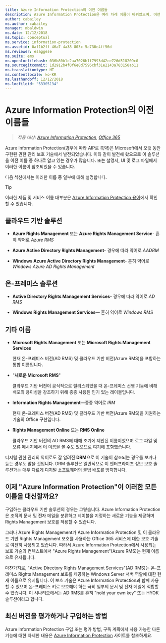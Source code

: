 ```yaml
---
title: Azure Information Protection의 이전 이름들
description: Azure Information Protection은 여러 차례 이름이 바뀌었으며, 이전 이름으로 알고 있는 사용자도 있을 것입니다.
author: cabailey
ms.author: cabailey
manager: mbaldwin
ms.date: 12/12/2018
ms.topic: conceptual
ms.service: information-protection
ms.assetid: 0af1b2ff-46a7-4a38-803c-5a730e4ff56d
ms.reviewer: esaggese
ms.suite: ems
ms.openlocfilehash: 036b80b1c2aa7026b1f7993d42ce726d518209c0
ms.sourcegitcommit: 1d2912b4f0f6e8d7596cbf31e2143a783158ab11
ms.translationtype: HT
ms.contentlocale: ko-KR
ms.lasthandoff: 12/12/2018
ms.locfileid: "53305134"
---
```

# <a name="azure-information-protection---also-known-as-"></a>Azure Information Protection의 이전 이름들

>*적용 대상: [Azure Information Protection](https://azure.microsoft.com/pricing/details/information-protection), [Office 365](https://download.microsoft.com/download/E/C/F/ECF42E71-4EC0-48FF-AA00-577AC14D5B5C/Azure_Information_Protection_licensing_datasheet_EN-US.pdf)*

Azure Information Protection(경우에 따라 AIP로 축약)은 Microsoft에서 오랫 동안 구현된 권한 관리 보호 기술에서 발전되었습니다. 이와 같이 발전해 왔으므로 이 솔루션을 이전 이름 중 하나로 알고 있는 경우가 많습니다. 또는 설명서, UI 및 로그 파일에서 이러한 이름이 참조되었을 수 있습니다. 

다음 섹션에서는 이러한 이름 중 일부에 대해 설명합니다.

> [!TIP]
> 이러한 제품 및 서비스 이름 대부분은 [Azure Information Protection 용어](./terminology.md)에서 확인할 수 있습니다.

## <a name="cloud-based-solutions"></a>클라우드 기반 솔루션

- **Azure Rights Management** 또는 **Azure Rights Management Service**- 흔히 약어로 *Azure RMS*

- **Azure Active Directory Rights Management**- 경우에 따라 약어로 *AADRM*

- **Windows Azure Active Directory Rights Management**- 흔히 약어로 *Windows Azure AD Rights Management*

## <a name="on-premises-solutions"></a>온-프레미스 솔루션

- **Active Directory Rights Management Services**- 경우에 따라 약어로 *AD RMS*

- **Windows Rights Management Services**— 흔히 약어로 *Windows RMS*

## <a name="other-names"></a>기타 이름

- **Microsoft Rights Management** 또는 **Microsoft Rights Management Services**
    
    현재 온-프레미스 버전(AD RMS) 및 클라우드 기반 버전(Azure RMS)을 포함하는 통합 이름입니다.

- "**새로운 Microsoft RMS**"
    
    클라우드 기반 버전이 공식적으로 릴리스되었을 때 온-프레미스 선행 기능에 비해 배포의 용이성을 강조하기 위해 종종 사용된 인기 있는 레이블입니다.

- **Information Rights Management**—종종 약어로 *IRM*
    
    현재 온-프레미스 버전(AD RMS) 및 클라우드 기반 버전(Azure RMS)을 지원하는 기술의 Office 구현입니다. 

- **Rights Management Online** 또는 **RMS Online**
    
    클라우드 기반 버전의 AD RMS에 대해 초기에 제안된 이름이었으며 로그 파일 및 오류 메시지에서 이 이름을 볼 수도 있으므로 여기에 포함했습니다.

디지털 권한 관리의 약어로도 잘 알려진 **DRM**으로 이 기술이 참조되는 경우를 보거나 듣는 경우도 많을 것입니다. DRM 솔루션은 일반적으로 이 엔터프라이즈 정보 보호 솔루션과는 매우 다르게 디지털 소프트웨어의 불법 배포를 방지합니다. 

## <a name="does-azure-information-protection-now-replace-all-these-names"></a>이제 "Azure Information Protection"이 이러한 모든 이름을 대신할까요?

구입하는 클라우드 기반 솔루션의 경우는 그렇습니다. Azure Information Protection은 조직의 문서 및 전자 메일을 분류하고 레이블을 지정하는 새로운 기능을 제공하며 Rights Management 보호를 적용할 수 있습니다. 

그러나 Azure Rights Management가 Azure Information Protection 및 이 클라우드 기반 Rights Management 보호를 사용하는 Office 365 서비스에 대한 보호 기술로 여전히 사용되고 있습니다. 따라서 Azure Information Protection에서 사용되는 보호 기술의 컨텍스트에서 "Azure Rights Management"(Azure RMS)는 현재 이름으로 유지됩니다.

마찬가지로, "Active Directory Rights Management Services"(AD RMS)는 온-프레미스 Rights Management 보호를 제공하는 Windows Server 서버 역할에 대한 현재 이름으로 유지됩니다. 이 보호 기술은 Azure Information Protection과 함께 사용할 수 있으며 온-프레미스 키로 보호해야 하는 극히 일부의 문서 및 전자 메일에 적합할 수 있습니다. 이 시나리오에서는 AD RMS를 흔히 "hold your own key" 또는 HYOK 솔루션이라고 합니다.

## <a name="how-to-evaluate-or-purchase-the-latest-version"></a>최신 버전을 평가하거나 구입하는 방법

Azure Information Protection 구입 또는 평가 방법, 구독 계획에서 사용 가능한 다른 기능에 대한 자세한 내용은 [Azure Information Protection](https://www.microsoft.com/cloud-platform/azure-information-protection) 사이트를 참조하세요.

